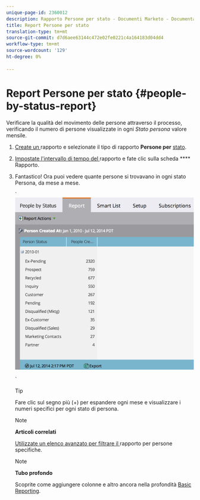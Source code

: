 ```yaml
---
unique-page-id: 2360012
description: Rapporto Persone per stato - Documenti Marketo - Documentazione prodotto
title: Report Persone per stato
translation-type: tm+mt
source-git-commit: d7d6aee63144c472e02fe0221c4a164183d04dd4
workflow-type: tm+mt
source-wordcount: '129'
ht-degree: 0%

---
```



# Report Persone per stato {#people-by-status-report}

Verificare la qualità del movimento delle persone attraverso il processo, verificando il numero di persone visualizzate in ogni *Stato persona* valore mensile.

1. [Create un ](../../../../product-docs/reporting/basic-reporting/creating-reports/create-a-report-in-a-program.md) rapporto e selezionate il tipo di rapporto  **Persone per** [stato](report-type-overview.md).
1. [Impostate l&#39;intervallo di tempo del ](../../../../product-docs/reporting/basic-reporting/editing-reports/change-a-report-time-frame.md) rapporto e fate clic sulla scheda  **** Rapporto.
1. Fantastico! Ora puoi vedere quante persone si trovavano in ogni stato Persona, da mese a mese.

   ` ![](assets/image2017-3-27-11-3a17-3a4.png)

   `

   >[!TIP]
   >
   >Fare clic sul segno più (+) per espandere ogni mese e visualizzare i numeri specifici per ogni stato di persona.

   >[!NOTE]
   >
   >**Articoli correlati**
   >
   >
   >[Utilizzate un elenco avanzato per filtrare il ](../../../../product-docs/reporting/basic-reporting/editing-reports/filter-people-in-a-report-with-a-smart-list.md) rapporto per persone specifiche.

   >[!NOTE]
   >
   >**Tubo profondo**
   >
   >
   >Scoprite come aggiungere colonne e altro ancora nella profondità [Basic Reporting](http://docs.marketo.com/display/docs/basic+reporting).

